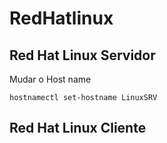 # RedHatlinux
## Red Hat Linux Servidor

Mudar o Host name
```
hostnamectl set-hostname LinuxSRV
```



## Red Hat Linux Cliente




